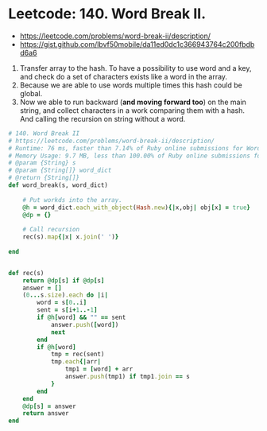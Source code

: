 # Leetcode: 140. Word Break II.

- https://leetcode.com/problems/word-break-ii/description/
- https://gist.github.com/lbvf50mobile/da11ed0dc1c366943764c200fbdbd6a6


1. Transfer array to the hash. To have a possibility to use word and a key, and check do a set of characters exists like a word in the array.  
2. Because we are able to use words multiple times this hash could be global.  
3. Now we able to run backward (**and moving forward too**) on the main string, and collect characters in a work comparing them with a hash. And calling the recursion on string without a word.  

```Ruby
# 140. Word Break II
# https://leetcode.com/problems/word-break-ii/description/
# Runtime: 76 ms, faster than 7.14% of Ruby online submissions for Word Break II.
# Memory Usage: 9.7 MB, less than 100.00% of Ruby online submissions for Word Break II.
# @param {String} s
# @param {String[]} word_dict
# @return {String[]}
def word_break(s, word_dict)
    
    # Put workds into the array.
    @h = word_dict.each_with_object(Hash.new){|x,obj| obj[x] = true}
    @dp = {}
    
    # Call recursion
    rec(s).map{|x| x.join(' ')}
    
end


def rec(s)
    return @dp[s] if @dp[s]
    answer = []
    (0...s.size).each do |i|
        word = s[0..i]
        sent = s[i+1..-1]
        if @h[word] && "" == sent
            answer.push([word])
            next
        end
        if @h[word]
            tmp = rec(sent)
            tmp.each{|arr|
                tmp1 = [word] + arr
                answer.push(tmp1) if tmp1.join == s
            }
        end
    end
    @dp[s] = answer
    return answer
end
```
